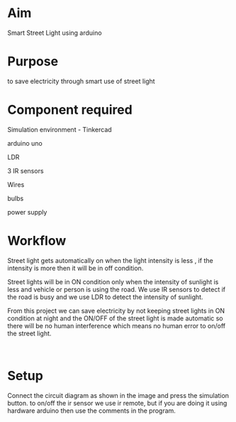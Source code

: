 # Aim
Smart Street Light using arduino
<br>

# Purpose
to save electricity through smart use of street light
<br>

# Component required
Simulation environment - Tinkercad

arduino uno 

LDR

3 IR sensors

Wires

bulbs

power supply
<br>


# Workflow
Street light gets automatically on when the light intensity is less , if the intensity is more then it will be in off condition.

Street lights will be in ON condition only when the intensity of sunlight is less and vehicle or person is using the road.
We use IR sensors to detect if the road is busy and we use LDR to detect the intensity of sunlight.

From this project we can save electricity by not keeping street lights in ON condition at night and the ON/OFF of the street light is made automatic so there will be no human interference which means no human error to on/off the street light.



<br>

# Setup 
Connect the circuit diagram as shown in the image and press the simulation button.
to on/off the ir sensor we use ir remote, but if you are doing it using hardware arduino then use the comments in the program.
